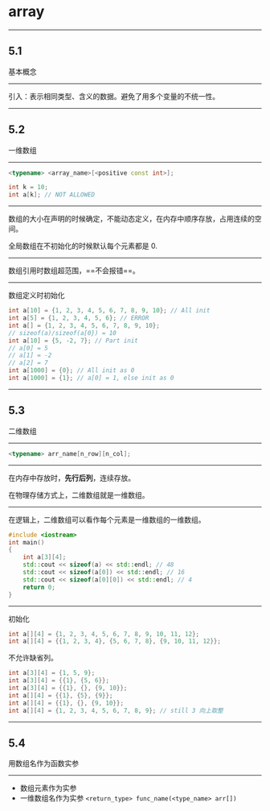 # array

---

## 5.1

基本概念

---

引入：表示相同类型、含义的数据。避免了用多个变量的不统一性。

---

## 5.2

一维数组

---

```cpp
<typename> <array_name>[<positive const int>];
```

```cpp
int k = 10;
int a[k]; // NOT ALLOWED
```

---

数组的大小在声明的时候确定，不能动态定义，在内存中顺序存放，占用连续的空间。

全局数组在不初始化的时候默认每个元素都是 0.

---

数组引用时数组超范围，==不会报错==。

---

数组定义时初始化

```cpp
int a[10] = {1, 2, 3, 4, 5, 6, 7, 8, 9, 10}; // All init
int a[5] = {1, 2, 3, 4, 5, 6}; // ERROR
int a[] = {1, 2, 3, 4, 5, 6, 7, 8, 9, 10};
// sizeof(a)/sizeof(a[0}) = 10
int a[10] = {5, -2, 7}; // Part init
// a[0] = 5
// a[1] = -2
// a[2] = 7
int a[1000] = {0}; // All init as 0
int a[1000] = {1}; // a[0] = 1, else init as 0
```

---

## 5.3

二维数组

---

```cpp
<typename> arr_name[n_row][n_col];
```

---

在内存中存放时，**先行后列**，连续存放。

在物理存储方式上，二维数组就是一维数组。

---

在逻辑上，二维数组可以看作每个元素是一维数组的一维数组。

```cpp
#include <iostream>
int main()
{
    int a[3][4];
    std::cout << sizeof(a) << std::endl; // 48
    std::cout << sizeof(a[0]) << std::endl; // 16
    std::cout << sizeof(a[0][0]) << std::endl; // 4
    return 0;
}
```

---

初始化

```cpp
int a[][4] = {1, 2, 3, 4, 5, 6, 7, 8, 9, 10, 11, 12};
int a[][4] = {{1, 2, 3, 4}, {5, 6, 7, 8}, {9, 10, 11, 12}};
```

不允许缺省列。

```cpp
int a[3][4] = {1, 5, 9};
int a[3][4] = {{1}, {5, 6}};
int a[3][4] = {{1}, {}, {9, 10}};
int a[][4] = {{1}, {5}, {9}};
int a[][4] = {{1}, {}, {9, 10}};
int a[][4] = {1, 2, 3, 4, 5, 6, 7, 8, 9}; // still 3 向上取整
```

---

## 5.4

用数组名作为函数实参

---

- 数组元素作为实参
- 一维数组名作为实参 ``<return_type> func_name(<type_name> arr[])``
